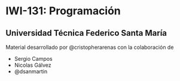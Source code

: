 # IWI-131: Programación
## Universidad Técnica Federico Santa María

Material desarrollado por @cristopherarenas con la colaboración de 

- Sergio Campos
- Nicolas Gálvez
- @dsanmartin